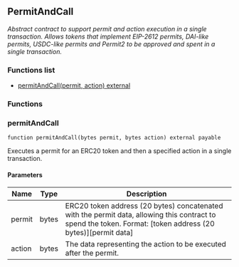 
## PermitAndCall

_Abstract contract to support permit and action execution in a single transaction.
Allows tokens that implement EIP-2612 permits, DAI-like permits, USDC-like permits and Permit2 to be approved and spent in a single transaction._

### Functions list
- [permitAndCall(permit, action) external](#permitandcall)

### Functions
### permitAndCall

```solidity
function permitAndCall(bytes permit, bytes action) external payable
```
Executes a permit for an ERC20 token and then a specified action in a single transaction.

#### Parameters

| Name | Type | Description |
| ---- | ---- | ----------- |
| permit | bytes | ERC20 token address (20 bytes) concatenated with the permit data, allowing this contract to spend the token. Format: [token address (20 bytes)][permit data] |
| action | bytes | The data representing the action to be executed after the permit. |

